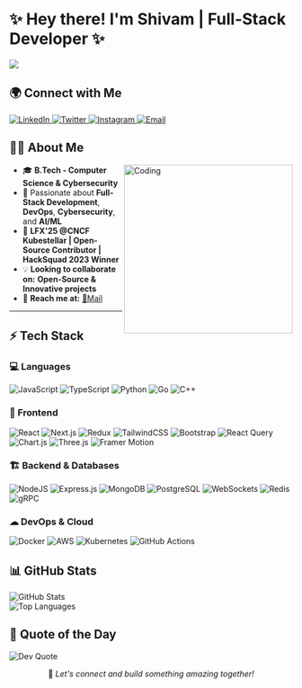 # <div align="left">✨ Hey there! I'm Shivam | Full-Stack Developer ✨</div>

<div align="left">
  <a href="https://git.io/typing-svg">
    <img src="https://readme-typing-svg.herokuapp.com?color=62F7F3&size=25&center=true&vCenter=true&width=600&lines=Full-Stack+Developer;DevOps+Enthusiast;Open-Source+Contributor;Cybersecurity+Explorer;AI/ML+Enthusiast" />
  </a>
</div>

## 🌍 Connect with Me
<p align="left">
  <a href="https://linkedin.com/in/shivxmm/" target="_blank">
    <img src="https://img.shields.io/badge/LinkedIn-%230077B5.svg?logo=linkedin&logoColor=white" alt="LinkedIn" />
  </a>
  <a href="https://twitter.com/btwshivxm" target="_blank">
    <img src="https://img.shields.io/badge/Twitter-%231DA1F2.svg?logo=Twitter&logoColor=white" alt="Twitter" />
  </a>
  <a href="https://instagram.com/btwshivxm" target="_blank">
    <img src="https://img.shields.io/badge/Instagram-%23E4405F.svg?logo=Instagram&logoColor=white" alt="Instagram" />
  </a>
  <a href="mailto:shivam200446@gmail.com" target="_blank">
    <img src="https://img.shields.io/badge/Email-D14836?style=flat&logo=gmail&logoColor=white" alt="Email" />
  </a>
</p>

## 👨‍💻 About Me
<img align="right" alt="Coding" width="300" src="https://raw.githubusercontent.com/TheDudeThatCode/TheDudeThatCode/master/Assets/Developer.gif">

- 🎓 **B.Tech - Computer Science & Cybersecurity** 
- 🚀 Passionate about <b>Full-Stack Development</b>, <b>DevOps</b>, <b>Cybersecurity</b>, and <b>AI/ML</b>
- 💼 **LFX'25 @CNCF Kubestellar | Open-Source Contributor | HackSquad 2023 Winner**
- 💡 **Looking to collaborate on:** **Open-Source & Innovative projects**   
- 📩 **Reach me at:** [📧Mail](mailto:shivam200446@gmail.com)

---

## ⚡ Tech Stack
### 💻 Languages
<p>
  <img src="https://img.shields.io/badge/javascript-%23323330.svg?style=for-the-badge&logo=javascript&logoColor=%23F7DF1E" alt="JavaScript" />
  <img src="https://img.shields.io/badge/typescript-%23007ACC.svg?style=for-the-badge&logo=typescript&logoColor=white" alt="TypeScript" />
  <img src="https://img.shields.io/badge/python-3670A0?style=for-the-badge&logo=python&logoColor=ffdd54" alt="Python" />
  <img src="https://img.shields.io/badge/go-%2300ADD8.svg?style=for-the-badge&logo=go&logoColor=white" alt="Go" />
  <img src="https://img.shields.io/badge/c++-%2300599C.svg?style=for-the-badge&logo=c%2B%2B&logoColor=white" alt="C++" />
</p>

### 🎨 Frontend
<p>
  <img src="https://img.shields.io/badge/react-%2320232a.svg?style=for-the-badge&logo=react&logoColor=%2361DAFB" alt="React" />
  <img src="https://img.shields.io/badge/Next-black?style=for-the-badge&logo=next.js&logoColor=white" alt="Next.js" />
  <img src="https://img.shields.io/badge/redux-%23593d88.svg?style=for-the-badge&logo=redux&logoColor=white" alt="Redux" />
  <img src="https://img.shields.io/badge/tailwindcss-%2338B2AC.svg?style=for-the-badge&logo=tailwind-css&logoColor=white" alt="TailwindCSS" />
  <img src="https://img.shields.io/badge/bootstrap-%238511FA.svg?style=for-the-badge&logo=bootstrap&logoColor=white" alt="Bootstrap" />
  <img src="https://img.shields.io/badge/react%20query-%23FF4154.svg?style=for-the-badge&logo=react-query&logoColor=white" alt="React Query" />
  <img src="https://img.shields.io/badge/chart.js-F5788D.svg?style=for-the-badge&logo=chart.js&logoColor=white" alt="Chart.js" />
  <img src="https://img.shields.io/badge/three.js-%23000000.svg?style=for-the-badge&logo=three.js&logoColor=white" alt="Three.js" />
  <img src="https://img.shields.io/badge/framer--motion-%23000000.svg?style=for-the-badge&logo=framer&logoColor=white" alt="Framer Motion" />
</p>

### 🏗 Backend & Databases
<p>
  <img src="https://img.shields.io/badge/node.js-6DA55F?style=for-the-badge&logo=node.js&logoColor=white" alt="NodeJS" />
  <img src="https://img.shields.io/badge/express.js-%23404d59.svg?style=for-the-badge&logo=express&logoColor=%2361DAFB" alt="Express.js" />
  <img src="https://img.shields.io/badge/MongoDB-%234ea94b.svg?style=for-the-badge&logo=mongodb&logoColor=white" alt="MongoDB" />
  <img src="https://img.shields.io/badge/PostgreSQL-316192?style=for-the-badge&logo=postgresql&logoColor=white" alt="PostgreSQL" />
  <img src="https://img.shields.io/badge/WebSockets-0088CC?style=for-the-badge&logo=websockets&logoColor=white" alt="WebSockets" />
  <img src="https://img.shields.io/badge/Redis-%23DC382D.svg?style=for-the-badge&logo=redis&logoColor=white" alt="Redis" />
  <img src="https://img.shields.io/badge/gRPC-4285F4?style=for-the-badge&logo=google&logoColor=white" alt="gRPC" />
</p>

### ☁ DevOps & Cloud
<p>
  <img src="https://img.shields.io/badge/docker-%230db7ed.svg?style=for-the-badge&logo=docker&logoColor=white" alt="Docker" />
  <img src="https://img.shields.io/badge/AWS-%23FF9900.svg?style=for-the-badge&logo=amazon-aws&logoColor=white" alt="AWS" />
  <img src="https://img.shields.io/badge/Kubernetes-326CE5?style=for-the-badge&logo=kubernetes&logoColor=white" alt="Kubernetes" />
  <img src="https://img.shields.io/badge/github%20actions-%232671E5.svg?style=for-the-badge&logo=githubactions&logoColor=white" alt="GitHub Actions" />
</p>

## 📊 GitHub Stats
<div align="left">
  <img src="https://github-readme-stats.vercel.app/api?username=btwshivam&theme=tokyonight&hide_border=true&include_all_commits=false&count_private=true" alt="GitHub Stats" /><br/>
  <img src="https://github-readme-stats.vercel.app/api/top-langs/?username=btwshivam&theme=tokyonight&hide_border=true&include_all_commits=false&count_private=true&layout=compact" alt="Top Languages" />
</div>


## 💭 Quote of the Day

<div align="left">
  <img src="https://quotes-github-readme.vercel.app/api?type=horizontal&theme=tokyonight" alt="Dev Quote" />
</div>

<div align="center">
  <p>🤝 <i>Let's connect and build something amazing together!</i></p>
</div>
